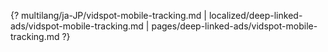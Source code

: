 {? multilang/ja-JP/vidspot-mobile-tracking.md | localized/deep-linked-ads/vidspot-mobile-tracking.md | pages/deep-linked-ads/vidspot-mobile-tracking.md ?}

